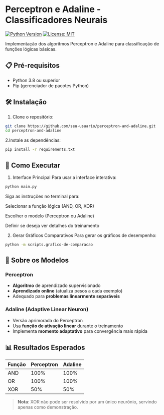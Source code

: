 # Perceptron e Adaline - Classificadores Neurais

[![Python Version](https://img.shields.io/badge/python-3.8%2B-blue)](https://www.python.org/)
[![License: MIT](https://img.shields.io/badge/License-MIT-yellow.svg)](https://opensource.org/licenses/MIT)

Implementação dos algoritmos Perceptron e Adaline para classificação de funções lógicas básicas.

## 📋 Pré-requisitos

- Python 3.8 ou superior
- Pip (gerenciador de pacotes Python)

## 🛠 Instalação

1. Clone o repositório:

```bash
git clone https://github.com/seu-usuario/perceptron-and-adaline.git
cd perceptron-and-adaline
```

2.Instale as dependências:

```bash
pip install -r requirements.txt
```

## 🚀 Como Executar

1. Interface Principal
   Para usar a interface interativa:

```bash
python main.py
```

Siga as instruções no terminal para:

Selecionar a função lógica (AND, OR, XOR)

Escolher o modelo (Perceptron ou Adaline)

Definir se deseja ver detalhes do treinamento

2. Gerar Gráficos Comparativos
   Para gerar os gráficos de desempenho:

```bash
python -m scripts.grafico-de-comparacao
```

## 🧠 Sobre os Modelos

### Perceptron
- **Algoritmo** de aprendizado supervisionado
- **Aprendizado online** (atualiza pesos a cada exemplo)
- Adequado para **problemas linearmente separáveis**

### Adaline (Adaptive Linear Neuron)
- Versão aprimorada do Perceptron
- Usa **função de ativação linear** durante o treinamento
- Implementa **momento adaptativo** para convergência mais rápida

## 📊 Resultados Esperados

| Função | Perceptron | Adaline |
|--------|-----------|---------|
| AND    | 100%      | 100%    |
| OR     | 100%      | 100%    |
| XOR    | 50%       | 50%     |

> **Nota**: XOR não pode ser resolvido por um único neurônio, servindo apenas como demonstração.